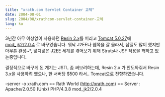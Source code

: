 ```yaml
---
title: "xrath.com Servlet Container 교체"
date: 2004-08-01
slug: 2004/08/xrathcom-servlet-container-교체
lang: ko
---
```


3년간 아무 이상없이 사용하던 [Resin 2.x](http://www.caucho.com)를 버리고 
[Tomcat 5.0.27](http://jakarta.apache.org/tomcat/)에 [mod_jk2/2.0.4](http://jakarta.apache.org/tomcat/connectors-doc/jk2/) 로 바꾸었습니다.
워낙 J2EE나 웹쪽을 잘 몰라서, 삽질도 많이 했지만 아무튼 완성~*, 넓디넓은 J2EE 세계를 겪어보기 위해 Struts나 JSF 적용을 꽤하고 있는중입니다. 

결정적으로 바꾸게 된 계기는 JSTL 좀 써보려하는데, Resin 2.x 가 안도와줘서 Resin 3.x을 사용하려 했으나, 한 서버당 $500 라서.. Tomcat으로 전향하였습니다. 

 -server -o xrath.com
 == Rath World (http://xrath.com) ==
 Server : Apache/2.0.50 (Unix) PHP/4.3.8 mod_jk2/2.0.4